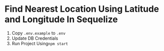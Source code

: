 # Find Nearest Location Using Latitude and Longitude In Sequelize 

1. Copy `.env.example` to `.env`
2. Update DB Credentials
3. Run Project Using`npm start`
